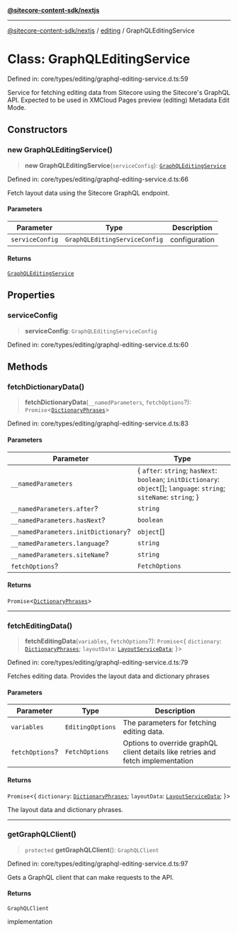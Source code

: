 [**@sitecore-content-sdk/nextjs**](../../README.md)

***

[@sitecore-content-sdk/nextjs](../../README.md) / [editing](../README.md) / GraphQLEditingService

# Class: GraphQLEditingService

Defined in: core/types/editing/graphql-editing-service.d.ts:59

Service for fetching editing data from Sitecore using the Sitecore's GraphQL API.
Expected to be used in XMCloud Pages preview (editing) Metadata Edit Mode.

## Constructors

### new GraphQLEditingService()

> **new GraphQLEditingService**(`serviceConfig`): [`GraphQLEditingService`](GraphQLEditingService.md)

Defined in: core/types/editing/graphql-editing-service.d.ts:66

Fetch layout data using the Sitecore GraphQL endpoint.

#### Parameters

| Parameter | Type | Description |
| ------ | ------ | ------ |
| `serviceConfig` | `GraphQLEditingServiceConfig` | configuration |

#### Returns

[`GraphQLEditingService`](GraphQLEditingService.md)

## Properties

### serviceConfig

> **serviceConfig**: `GraphQLEditingServiceConfig`

Defined in: core/types/editing/graphql-editing-service.d.ts:60

## Methods

### fetchDictionaryData()

> **fetchDictionaryData**(`__namedParameters`, `fetchOptions`?): `Promise`\<[`DictionaryPhrases`](../../index/interfaces/DictionaryPhrases.md)\>

Defined in: core/types/editing/graphql-editing-service.d.ts:83

#### Parameters

| Parameter | Type |
| ------ | ------ |
| `__namedParameters` | \{ `after`: `string`; `hasNext`: `boolean`; `initDictionary`: `object`[]; `language`: `string`; `siteName`: `string`; \} |
| `__namedParameters.after`? | `string` |
| `__namedParameters.hasNext`? | `boolean` |
| `__namedParameters.initDictionary`? | `object`[] |
| `__namedParameters.language`? | `string` |
| `__namedParameters.siteName`? | `string` |
| `fetchOptions`? | `FetchOptions` |

#### Returns

`Promise`\<[`DictionaryPhrases`](../../index/interfaces/DictionaryPhrases.md)\>

***

### fetchEditingData()

> **fetchEditingData**(`variables`, `fetchOptions`?): `Promise`\<\{ `dictionary`: [`DictionaryPhrases`](../../index/interfaces/DictionaryPhrases.md); `layoutData`: [`LayoutServiceData`](../../index/interfaces/LayoutServiceData.md); \}\>

Defined in: core/types/editing/graphql-editing-service.d.ts:79

Fetches editing data. Provides the layout data and dictionary phrases

#### Parameters

| Parameter | Type | Description |
| ------ | ------ | ------ |
| `variables` | `EditingOptions` | The parameters for fetching editing data. |
| `fetchOptions`? | `FetchOptions` | Options to override graphQL client details like retries and fetch implementation |

#### Returns

`Promise`\<\{ `dictionary`: [`DictionaryPhrases`](../../index/interfaces/DictionaryPhrases.md); `layoutData`: [`LayoutServiceData`](../../index/interfaces/LayoutServiceData.md); \}\>

The layout data and dictionary phrases.

***

### getGraphQLClient()

> `protected` **getGraphQLClient**(): `GraphQLClient`

Defined in: core/types/editing/graphql-editing-service.d.ts:97

Gets a GraphQL client that can make requests to the API.

#### Returns

`GraphQLClient`

implementation
